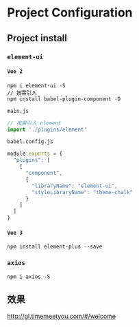 # Project Configuration

## Project install

### `element-ui`

#### `Vue 2`

```
npm i element-ui -S
// 按需引入
npm install babel-plugin-component -D
```

`main.js`

```javascript
// 按需引入 element
import './plugins/element'
```

`babel.config.js`

```javascript
module.exports = {
  "plugins": [
    [
      "component",
      {
        "libraryName": "element-ui",
        "styleLibraryName": "theme-chalk"
      }
    ]
  ]
}
```



#### `Vue 3`

```
npm install element-plus --save 
```



### `axios`

```
npm i axios -S
```



## 效果

http://gl.timemeetyou.com/#/welcome

